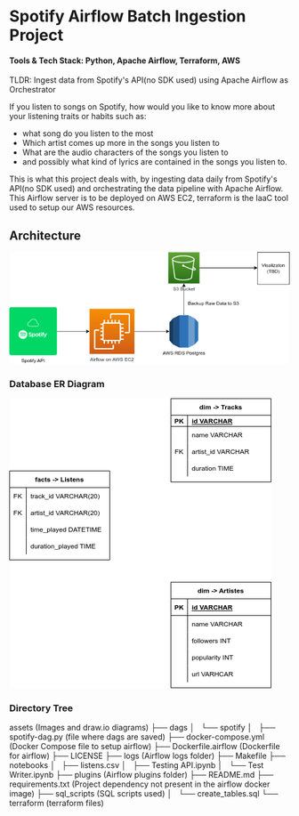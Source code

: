 # Spotify Airflow Batch Ingestion Project

#### Tools & Tech Stack: Python, Apache Airflow, Terraform, AWS

TLDR: Ingest data from Spotify's API(no SDK used) using Apache Airflow as Orchestrator

If you listen to songs on Spotify, how would you like to know more about your listening traits or habits such as: 
- what song do you listen to the most
- Which artist comes up more in the songs you listen to
- What are the audio characters of the songs you listen to
- and possibly what kind of lyrics are contained in the songs you listen to.

This is what this project deals with, by ingesting data daily from Spotify's API(no SDK used) and orchestrating the data pipeline with Apache Airflow. This Airflow server is to be deployed on AWS EC2, terraform is the IaaC tool used to setup our AWS resources.

## Architecture

![](./assets/spotify.drawio.png)



### Database ER Diagram

![](./assets/database_er.drawio.png)

### Directory Tree
assets (Images and draw.io diagrams)
├── dags
│   └── spotify
│       ├── spotify-dag.py (file where dags are saved)
├── docker-compose.yml (Docker Compose file to setup airflow)
├── Dockerfile.airflow (Dockerfile for airflow)
├── LICENSE
├── logs (Airflow logs folder)
├── Makefile
├── notebooks
│   ├── listens.csv
│   ├── Testing API.ipynb
│   └── Test Writer.ipynb
├── plugins (Airflow plugins folder)
├── README.md
├── requirements.txt (Project dependency not present in the airflow docker image)
├── sql_scripts (SQL scripts used)
│   └── create_tables.sql
└── terraform (terraform files)
